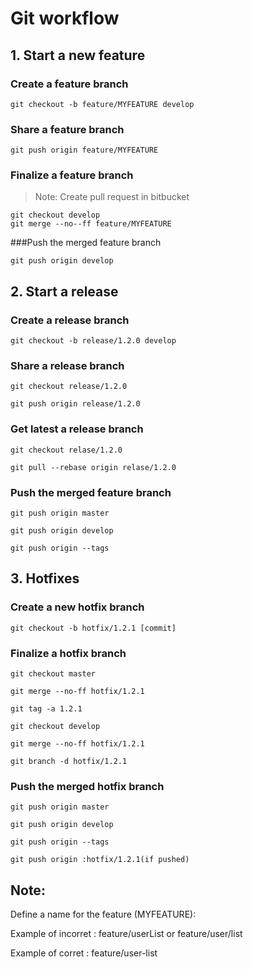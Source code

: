 # Git workflow

## 1. Start a new feature

### Create a feature branch

```
git checkout -b feature/MYFEATURE develop
```

### Share a feature branch

```
git push origin feature/MYFEATURE
```

### Finalize a feature branch

> Note: Create pull request in bitbucket

```
git checkout develop
git merge --no--ff feature/MYFEATURE
```

###Push the merged feature branch

```
git push origin develop
```

## 2. Start a release

### Create a release branch

```
git checkout -b release/1.2.0 develop
```

### Share a release branch

```
git checkout release/1.2.0

git push origin release/1.2.0
```

### Get latest a release branch

```
git checkout relase/1.2.0

git pull --rebase origin relase/1.2.0
```

### Push the merged feature branch

```
git push origin master

git push origin develop

git push origin --tags
```

## 3. Hotfixes

### Create a new hotfix branch

```
git checkout -b hotfix/1.2.1 [commit]
```

### Finalize a hotfix branch

```
git checkout master

git merge --no-ff hotfix/1.2.1

git tag -a 1.2.1

git checkout develop

git merge --no-ff hotfix/1.2.1

git branch -d hotfix/1.2.1
```

### Push the merged hotfix branch

```
git push origin master

git push origin develop

git push origin --tags

git push origin :hotfix/1.2.1(if pushed)
```

## Note:

Define a name for the feature (MYFEATURE):

Example of incorret : feature/userList or feature/user/list

Example of corret : feature/user-list
